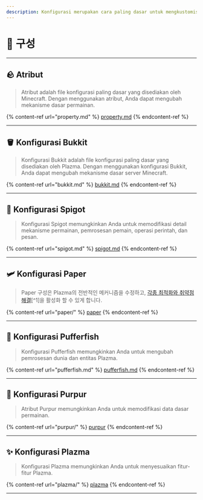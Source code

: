 ```yaml
---
description: Konfigurasi merupakan cara paling dasar untuk mengkustomisasi Plazma.
---
```


# 🧾 구성

***

## 🪨 Atribut <a href="#id-1" id="id-1"></a>

> Atribut adalah file konfigurasi paling dasar yang disediakan oleh Minecraft. Dengan menggunakan atribut, Anda dapat mengubah mekanisme dasar permainan.

{% content-ref url="property.md" %}
[property.md](property.md)
{% endcontent-ref %}

***

## 🪣 Konfigurasi Bukkit <a href="#id-2" id="id-2"></a>

> Konfigurasi Bukkit adalah file konfigurasi paling dasar yang disediakan oleh Plazma. Dengan menggunakan konfigurasi Bukkit, Anda dapat mengubah mekanisme dasar server Minecraft.

{% content-ref url="bukkit.md" %}
[bukkit.md](bukkit.md)
{% endcontent-ref %}

***

## 🚰 Konfigurasi Spigot <a href="#id-3" id="id-3"></a>

> Konfigurasi Spigot memungkinkan Anda untuk memodifikasi detail mekanisme permainan, pemrosesan pemain, operasi perintah, dan pesan.

{% content-ref url="spigot.md" %}
[spigot.md](spigot.md)
{% endcontent-ref %}

***

## 🛩️ Konfigurasi Paper <a href="#id-4" id="id-4"></a>

> Paper 구성은 Plazma의 전반적인 메커니즘을 수정하고, [각종 최적화와 취약점 해결](./#user-content-fn-1)\[^1]을 활성화 할 수 있게 합니다.

{% content-ref url="paper/" %}
[paper](paper/)
{% endcontent-ref %}

***

## 🐡 Konfigurasi Pufferfish <a href="#id-6" id="id-6"></a>

> Konfigurasi Pufferfish memungkinkan Anda untuk mengubah pemrosesan dunia dan entitas Plazma.

{% content-ref url="pufferfish.md" %}
[pufferfish.md](pufferfish.md)
{% endcontent-ref %}

***

## 🦑 Konfigurasi Purpur <a href="#id-7" id="id-7"></a>

> Atribut Purpur memungkinkan Anda untuk memodifikasi data dasar permainan.

{% content-ref url="purpur/" %}
[purpur](purpur/)
{% endcontent-ref %}

***

## ✨ Konfigurasi Plazma <a href="#id-8" id="id-8"></a>

> Konfigurasi Plazma memungkinkan Anda untuk menyesuaikan fitur-fitur Plazma.

{% content-ref url="plazma/" %}
[plazma](plazma/)
{% endcontent-ref %}

***
